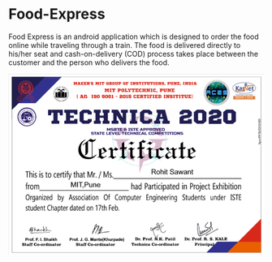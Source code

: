 # Food-Express
Food Express is an android application which is designed to order the food online while traveling through a train. The food is delivered directly to his/her seat and cash-on-delivery (COD) process takes place between the customer and the person who delivers the food.

<img alt="Certificate" width="600" src="https://github.com/sawantrohit144/Food-Express/blob/main/Certificate%20Project%20Exhibition.PNG">
